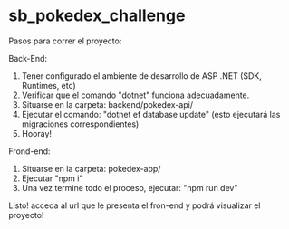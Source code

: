 # sb_pokedex_challenge

Pasos para correr el proyecto:

Back-End:
1. Tener configurado el ambiente de desarrollo de ASP .NET (SDK, Runtimes, etc)
2. Verificar que el comando "dotnet" funciona adecuadamente.
3. Situarse en la carpeta: backend/pokedex-api/
4. Ejecutar el comando: "dotnet ef database update" (esto ejecutará las migraciones correspondientes)
5. Hooray!

Frond-end:
1. Situarse en la carpeta: pokedex-app/
2. Ejecutar "npm i"
3. Una vez termine todo el proceso, ejecutar: "npm run dev"

Listo! acceda al url que le presenta el fron-end y podrá visualizar el proyecto!
